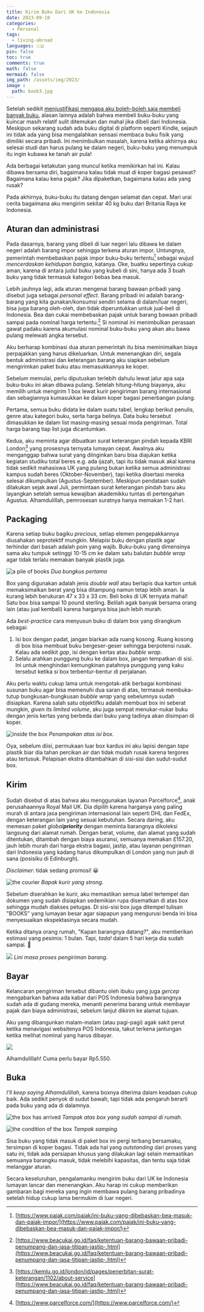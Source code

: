 ```yaml
---
title: Kirim Buku Dari UK ke Indonesia
date: 2023-09-10
categories:
  - Personal
tags:
  - living-abroad
languages: 🇮🇩
pin: false
toc: true
comments: true
math: false
mermaid: false
img_path: /assets/img/2023/
image :
  path: book3.jpg
---
```

Setelah sedikit [menjustifikasi mengapa aku boleh-boleh saja membeli banyak buku](/posts/membeli-buku), alasan lainnya adalah bahwa membeli buku-buku yang kuincar masih relatif sulit ditemukan dan mahal jika dibeli dari Indonesia. Meskipun sekarang sudah ada buku digital di platform seperti Kindle, sejauh ini tidak ada yang bisa mengalahkan sensasi membaca buku fisik yang dimiliki secara pribadi. Ini menimbulkan masalah, karena ketika akhirnya aku selesai studi dan harus pulang ke dalam negeri, buku-buku yang menumpuk itu ingin kubawa ke tanah air pula!

Ada berbagai ketakutan yang muncul ketika memikirkan hal ini. Kalau dibawa bersama diri, bagaimana kalau tidak muat di koper bagasi pesawat? Bagaimana kalau kena pajak? Jika dipaketkan, bagaimana kalau ada yang rusak?

Pada akhirnya, buku-buku itu datang dengan selamat dan cepat. Mari urai cerita bagaimana aku mengirim sekitar 40 kg buku dari Britania Raya ke Indonesia.

## Aturan dan administrasi

Pada dasarnya, barang yang dibeli di luar negeri lalu dibawa ke dalam negeri adalah barang impor sehingga terkena aturan impor. Untungnya, pemerintah membebaskan pajak impor buku-buku tertentu[^1] sebagai wujud *mencerdaskan kehidupan bangsa*, katanya. Oke, buatku sepertinya cukup aman, karena di antara judul buku yang kubeli di sini, hanya ada 3 buah buku yang tidak termasuk kategori bebas bea masuk.

Lebih jauhnya lagi, ada aturan mengenai barang bawaan pribadi yang disebut juga sebagai *personal effect*. Barang pribadi ini adalah barang-barang yang kita gunakan/konsumsi sendiri selama di dalam/luar negeri, bisa juga barang oleh-oleh, dan tidak diperuntukkan untuk jual-beli di Indonesia. Bea dan cukai membebaskan pajak untuk barang bawaan pribadi sampai pada nominal harga tertentu.[^2] Si nominal ini menimbulkan perasaan gawat padaku karena akumulasi nominal buku-buku yang akan aku bawa pulang melewati angka tersebut.

Aku berharap kombinasi dua aturan pemerintah itu bisa meminimalkan biaya perpajakkan yang harus dikeluarkan. Untuk menenangkan diri, segala bentuk administrasi dan keterangan barang aku siapkan sebelum mengirimkan paket buku atau memasukkannya ke koper.

Sebelum memulai, perlu diputuskan terlebih dahulu lewat jalur apa saja buku-buku ini akan dibawa pulang. Setelah hitung-hitung biayanya, aku memilih untuk mengirim 1 box lewat kurir pengiriman barang internasional dan sebagiannya kumasukkan ke dalam koper bagasi penerbangan pulang. 

Pertama, semua buku didata ke dalam suatu tabel, lengkap berikut penulis, genre atau kategori buku, serta harga belinya. Data buku tersebut dimasukkan ke dalam list masing-masing sesuai moda pengiriman. Total harga barang tiap list juga dicantumkan.

Kedua, aku meminta agar dibuatkan surat keterangan pindah kepada KBRI London[^3] yang prosesnya ternyata lumayan cepat. Awalnya aku menganggap bahwa surat yang diinginkan baru bisa diajukan ketika kegiatan studiku total beres e.g. ada ijazah, tapi itu tidak masuk akal karena tidak sedikit mahasiswa UK yang pulang bukan ketika semua administrasi kampus sudah beres (Oktober-November), tapi ketika disertasi mereka selesai dikumpulkan (Agustus-September). Meskipun pendataan sudah dilakukan sejak awal Juli, permintaan surat keterangan pindah baru aku layangkan setelah semua kewajiban akademikku tuntas di pertengahan Agustus. Alhamdulillah, pemrosesan suratnya hanya memakan 1-2 hari.

[^1]: [https://www.pajak.com/pajak/ini-buku-yang-dibebaskan-bea-masuk-dan-pajak-impor/](https://www.pajak.com/pajak/ini-buku-yang-dibebaskan-bea-masuk-dan-pajak-impor/)

[^2]: [https://www.beacukai.go.id/faq/ketentuan-barang-bawaan-pribadi-penumpang-dan-jasa-titipan-jastip-.html](https://www.beacukai.go.id/faq/ketentuan-barang-bawaan-pribadi-penumpang-dan-jasa-titipan-jastip-.html)

[^3]: [https://kemlu.go.id/london/id/pages/penerbitan-surat-keterangan/1102/about-service](https://www.beacukai.go.id/faq/ketentuan-barang-bawaan-pribadi-penumpang-dan-jasa-titipan-jastip-.html)
## Packaging

Karena setiap buku bagiku *precious*, setiap elemen pengepakkannya diusahakan seprotektif mungkin. Melapisi buku dengan plastik agar terhindar dari basah adalah poin yang wajib. Buku-buku yang dimensinya sama aku tumpuk setinggi 10-15 cm ke dalam satu balutan *bubble wrap* agar tidak terlalu memakan banyak plastik juga.

![a pile of books](book1.jpg)
_Dua bungkus pertama_

Box yang digunakan adalah jenis *double wall* atau berlapis dua karton untuk memaksimalkan berat yang bisa ditampung namun tetap lebih aman. Ia kurang lebih berukuran 47 x 33 x 33 cm. Beli boks di UK ternyata mahal! Satu box bisa sampai 10 pound sterling. Belilah agak banyak bersama orang lain (atau jual kembali) karena harganya bisa jauh lebih murah.

Ada *best-practice* cara menyusun buku di dalam box yang dirangkum sebagai:
1. Isi box dengan padat, jangan biarkan ada ruang kosong. Ruang kosong di box bisa membuat buku bergeser-geser sehingga berpotensi rusak. Kalau ada sedikit *gap*, isi dengan kertas atau *bubble wrap*.
2. Selalu arahkan punggung buku ke dalam box, jangan tempatkan di sisi. Ini untuk menghindari kemungkinan patahnya punggung yang kaku tersebut ketika si box terbentur-bentur di perjalanan. 

Aku perlu waktu cukup lama untuk mengotak-atik berbagai kombinasi susunan buku agar bisa memenuhi dua saran di atas, termasuk membuka-tutup bungkusan-bungkusan *bubble wrap* yang sebelumnya sudah disiapkan. Karena salah satu objektifku adalah membuat box ini seberat mungkin, *given its limited volume*, aku juga sempat menukar-nukar buku dengan jenis kertas yang berbeda dari buku yang tadinya akan disimpan di koper.

![inside the box](book2.jpg)
_Penampakan atas isi box._

Oya, sebelum diisi, permukaan luar box kardus ini aku lapisi dengan *tape* plastik biar dia tahan percikan air dan tidak mudah rusak karena tergores atau tertusuk. Pelapisan ekstra ditambahkan di sisi-sisi dan sudut-sudut box.
## Kirim

Sudah disebut di atas bahwa aku menggunakan layanan Parcelforce[^4], anak perusahaannya Royal Mail UK. Dia dipilih karena harganya yang paling murah di antara jasa pengiriman internasional lain seperti DHL dan FedEx, dengan keterangan lain yang sesuai kebutuhan. Secara daring, aku memesan paket *global**priority*** dengan meminta barangnya dikoleksi langsung dari alamat rumah. Dengan berat, volume, dan alamat yang sudah ditentukan, ditambah dengan biaya asuransi, semuanya memakan £157.20, jauh lebih murah dari harga ekstra bagasi, jastip, atau layanan pengiriman dari Indonesia yang kadang harus dikumpulkan di London yang nun jauh di sana (posisiku di Edinburgh).

*Disclaimer*: tidak sedang promosi! 😀

[^4]: [https://www.parcelforce.com/](https://www.parcelforce.com/)

![the courier](book3.jpg)
_Bapak kurir yang strong._

Sebelum diserahkan ke kurir, aku memastikan semua label tertempel dan dokumen yang sudah disiapkan sedemikian rupa disematkan di atas box sehingga mudah diakses petugas. Di sisi-sisi box juga ditempel tulisan "BOOKS" yang lumayan besar agar siapapun yang mengurusi benda ini bisa menyesuaikan ekspektasinya secara mudah.

Ketika ditanya orang rumah, "Kapan barangnya datang?", aku memberikan estimasi yang pesimis: 1 bulan. Tapi, *tada!* dalam 5 hari kerja dia sudah sampai. 🫶

![](book_tracking.jpg)
_Lini masa proses pengiriman barang._

## Bayar

Kelancaran pengiriman tersebut dibantu oleh ibuku yang juga *gercep* mengabarkan bahwa ada kabar dari POS Indonesia bahwa barangnya sudah ada di gudang mereka, menanti penerima barang untuk membayar pajak dan biaya administrasi, sebelum lanjut dikirim ke alamat tujuan.

Aku yang dibangunkan malam-malam (atau pagi-pagi) agak sakit perut ketika menavigasi websitenya POS Indonesia, takut terkena jantungan ketika melihat nominal yang harus dibayar.

![](book_tracking2.jpg)

Alhamdulillah! Cuma perlu bayar Rp5.550.

## Buka

*I'll keep saying Alhamdulillah*, karena boxnya diterima dalam keadaan cukup baik. Ada sedikit penyok di sudut bawah, tapi tidak ada pengaruh berarti pada buku yang ada di dalamnya. 

![the box has arrived](book4.jpg)
_Tampak atas box yang sudah sampai di rumah._

![the condition of the box](book5.jpg)
_Tampak samping._

Sisa buku yang tidak masuk di paket box ini pergi terbang bersamaku, tersimpan di koper bagasi. Tidak ada hal yang *outstanding* dari proses yang satu ini, tidak ada persiapan khusus yang dilakukan lagi selain memastikan semuanya barangku masuk, tidak melebihi kapasitas, dan tentu saja tidak melanggar aturan.

Secara keseluruhan, pengalamanku mengirim buku dari UK ke Indonesia lumayan lancar dan menenangkan. Aku harap ini cukup memberikan gambaran bagi mereka yang ingin membawa pulang barang pribadinya setelah hidup cukup lama bermukim di luar negeri.